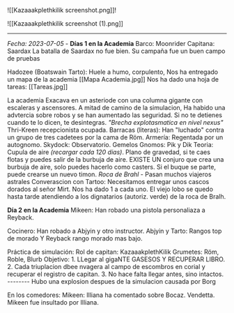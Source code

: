 ![[Kazaaakplethkilik screenshot.png]]!

![[Kazaaakplethkilik screenshot (1).png]]

---

*Fecha: 2023-07-05* - **Días 1 en la Academia**
Barco: Moonrider
    Capitana: Saardax
    La batalla de Saardax no fue bien. Su campaña fue un buen campo de pruebas

Hadozee (Boatswain Tarto): Huele a humo, corpulento,
    Nos ha entregado un mapa de la academia [[Mapa Academia.jpg]]
    Nos ha dado una hoja de tareas: [[Tareas.jpg]]

La academia
    Exacava en un asteriode con una columna gigante con escaleras y ascensores.
    A mitad de camino de la simulacion, 
    Ha habido una advtercia sobre robos y se han aumentado las seguridad. Si no te detienes cuando te lo dicen, te desintegras. 
    *"Brecha explotasmatica en nivel nexus"*
    Thri-Kreen recepcionista ocupada.
    Barracas (literas):
        Han "luchado" contra un grupo de tres cadetees por la cama de Röm.
    Armería:
        Regentada por un autognomo. 
    Skydock:
        Observatorio. 
        Gemelos Gnomos: Pik y Dik
        Teoria:
            Cupula de aire *(recargar cada 120 dias)*. Plano de gravedad, si te caes flotas y puedes salir de la burbuja de aire. 
            EXISTE UN conjuro que crea una burbuja de aire, solo puedes hacerlo como casters. 
            Si el buque se parte, puede crearse un nuevo timon. 
            *Roca de Brahl* - Pasan muchos viajeros astrales
    Converascion con Tartoo:
        Necesitamos entregar unos cascos dorados al señor Mirt. Nos ha dado 1 a cada uno. 
        El viejo lobo se quedo hasta tarde atendiendo a los dignatarios (autoriz. verde) de la roca de Bralh.

**Día 2 en la Academia**
Mikeen:
    Han robado una pistola personaliaza a Reyback.

Cocinero:
    Han robado a Abjyin y otro instructor.
    Abjyin y Tarto: Rangos top de morado
    Y Reyback rango morado mas bajo.


Práctica de simulación:
    Rol de capitan: KazaaakplethKilik
    Grumetes: Röm, Roble, Blurb
    Objetivo:
        1. LLegar al gigaNTE GASESOS Y RECUPERAR LIBRO. 
        2. Cada triuplacion dbee nvagera al campo de escombros en corial y recuperar el registro de capitan. 
        3. No hace falta llegar antes, sino intactos. 
    --------
    Hubo una explosion despues de la simulacion causada por Borg

En los comedores:
    Mikeen:
        Illiana ha comentado sobre Bocaz. 
            Vendetta. 
        Mikeen fue insultado por Illiana. 
        
